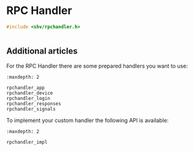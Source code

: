 # RPC Handler

```c
#include <shv/rpchandler.h>
```

```{autodoxygenfile} shv/rpchandler.h
```

## Additional articles

For the RPC Handler there are some prepared handlers you want to use:

```{toctree}
:maxdepth: 2

rpchandler_app
rpchandler_device
rpchandler_login
rpchandler_responses
rpchandler_signals
```

To implement your custom handler the following API is available:
```{toctree}
:maxdepth: 2

rpchandler_impl
```
